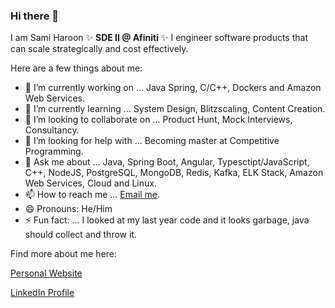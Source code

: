 ### Hi there 👋
I am Sami Haroon ✨ **SDE II @ Afiniti** ✨ I engineer software products that can scale strategically and cost effectively.

Here are a few things about me:

- 🔭 I’m currently working on ... Java Spring, C/C++, Dockers and Amazon Web Services.
- 🌱 I’m currently learning ... System Design, Blitzscaling, Content Creation.
- 👯 I’m looking to collaborate on ... Product Hunt, Mock Interviews, Consultancy. 
- 🤔 I’m looking for help with ... Becoming master at Competitive Programming.
- 💬 Ask me about ... Java, Spring Boot, Angular, Typesctipt/JavaScript, C++, NodeJS, PostgreSQL, MongoDB, Redis, Kafka, ELK Stack, Amazon Web Services, Cloud and Linux.
- 📫 How to reach me ... [Email me](https://samiharoon.com/#contact).
- 😄 Pronouns: He/Him
- ⚡ Fun fact: ... I looked at my last year code and it looks garbage, java should collect and throw it.

Find more about me here:

[Personal Website](https://www.samiharoon.com)

[LinkedIn Profile](https://www.linkedin.com/in/samihk)


